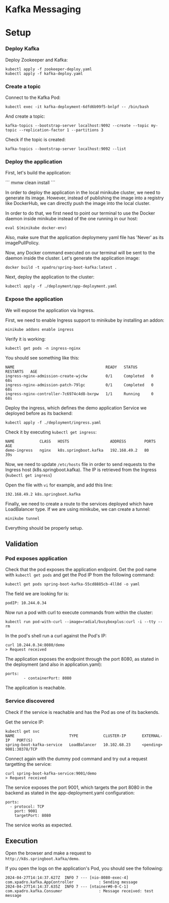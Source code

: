 # Kafka Messaging


# Setup

### Deploy Kafka
Deploy Zookeeper and Kafka:

```
kubectl apply -f zookeeper-deploy.yaml
kubectl apply -f kafka-deploy.yaml
```

### Create a topic
Connect to the Kafka Pod:

```
kubectl exec -it kafka-deployment-6dfd6b99f5-bnlpf -- /bin/bash
```

And create a topic:

```
kafka-topics --bootstrap-server localhost:9092 --create --topic my-topic --replication-factor 1 --partitions 3
```

Check if the topic is created:

```
kafka-topics --bootstrap-server localhost:9092 --list
```

### Deploy the application
First, let's build the application:

´´´
mvnw clean install
´´´

In order to deploy the application in the local minikube cluster, we need to generate its image. However, instead of publishing the image into a registry like DockerHub, we can directly push the image into the local cluster.

In order to do that, we first need to point our terminal to use the Docker daemon inside minikube instead of the one running in our host:

```
eval $(minikube docker-env)
```

Also, make sure that the application deploymeny yaml file has 'Never' as its imagePullPolicy.

Now, any Docker command executed on our terminal will be sent to the daemon inside the cluster. Let's generate the application image:

```
docker build -t xpadro/spring-boot-kafka:latest .
```

Next, deploy the application to the cluster:

```
kubectl apply -f ./deployment/app-deployment.yaml
```

### Expose the application
We will expose the application via Ingress.

First, we need to enable Ingress support to minikube by installing an addon:

```
minikube addons enable ingress
```

Verify it is working:

```
kubectl get pods -n ingress-nginx
```

You should see something like this:

```
NAME                                        READY   STATUS      RESTARTS   AGE
ingress-nginx-admission-create-wjckw        0/1     Completed   0          68s
ingress-nginx-admission-patch-79lgc         0/1     Completed   0          68s
ingress-nginx-controller-7c6974c4d8-bxrpw   1/1     Running     0          68s
```

Deploy the ingress, which defines the demo application Service we deployed before as its backend:

```
kubectl apply -f ./deployment/ingress.yaml
```

Check it by executing `kubectl get ingress`:

```
NAME           CLASS   HOSTS                  ADDRESS        PORTS   AGE
demo-ingress   nginx   k8s.springboot.kafka   192.168.49.2   80      39s
```

Now, we need to update `/etc/hosts` file in order to send requests to the Ingress host (k8s.springboot.kafka). The IP is retrieved from the Ingress (`kubectl get ingress`)

Open the file with `vi` for example, and add this line:

```
192.168.49.2 k8s.springboot.kafka
```

Finally, we need to create a route to the services deployed which have LoadBalancer type. If we are using minikube, we can create a tunnel:

```
minikube tunnel
```

Everything should be properly setup.


## Validation

### Pod exposes application
Check that the pod exposes the application endpoint. Get the pod name with `kubectl get pods` and get the Pod IP from the following command:

```
kubectl get pods spring-boot-kafka-55cd8885cb-4ll8d -o yaml
```

The field we are looking for is:

```
podIP: 10.244.0.34
```

Now run a pod with curl to execute commands from within the cluster:

```
kubectl run pod-with-curl --image=radial/busyboxplus:curl -i --tty --rm
```

In the pod's shell run a curl against the Pod's IP:

```
curl 10.244.0.34:8080/demo
> Request received
```

The application exposes the endpoint through the port 8080, as stated in the deployment (and also in application.yaml):

```
ports:
        - containerPort: 8080
```

The application is reachable.


### Service discovered
Check if the service is reachable and has the Pod as one of its backends.

Get the service IP:

```
kubectl get svc
NAME                        TYPE           CLUSTER-IP       EXTERNAL-IP   PORT(S) 
spring-boot-kafka-service   LoadBalancer   10.102.68.23     <pending>     9001:30378/TCP
```

Connect again with the dummy pod command and try out a request targetting the service:

```
curl spring-boot-kafka-service:9001/demo
> Request received
```

The service exposes the port 9001, which targets the port 8080 in the backend as stated in the app-deployment.yaml configuration:

```
ports:
  - protocol: TCP
    port: 9001
    targetPort: 8080
```

The service works as expected.


## Execution
Open the browser and make a request to `http://k8s.springboot.kafka/demo`.

If you open the logs on the application's Pod, you should see the following:

```
2024-04-27T14:14:37.627Z  INFO 7 --- [nio-8080-exec-4] com.xpadro.kafka.AppController           : Sending message
2024-04-27T14:14:37.635Z  INFO 7 --- [ntainer#0-0-C-1] com.xpadro.kafka.Consumer                : Message received: test message
```